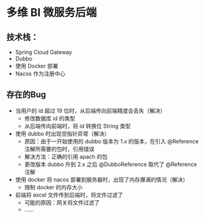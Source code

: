 # 多维 BI 微服务后端

## 技术栈：
- Spring Cloud Gateway
- Dubbo
- 使用 Docker 部署
- Nacos 作为注册中心

## 存在的Bug
- 当用户的 id 超过 19 位时，从后端传向前端精度会丢失（解决）
  - 修改数据库 id 的类型
  - 从后端传向前端时，将 id 转换位 String 类型
- 使用 dubbo 时出现空指针异常（解决）
  - 原因：由于一开始使用的 dubbo 版本为 1.x 的版本，在引入 @Reference 注解所需要的包时，引用错误
  - 解决方法：正确的引用 apach 的包
  - 更改版本 dubbo 升到 2.x 之后 @DubboReference 取代了 @Reference 注解
- 使用 docker 将 nacos 部署到服务器时，出现了内存爆满的情况（解决）
  - 限制 docker 的内存大小
- 前端将 excel 文件传到后端时，将文件过滤了
  - 可能的原因：网关将文件过滤了
  - ……
